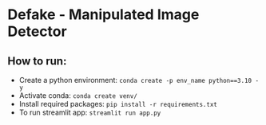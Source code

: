 # Defake - Manipulated Image Detector

## How to run:

- Create a python environment: `conda create -p env_name python==3.10 -y`
- Activate conda: `conda create venv/`
- Install required packages: `pip install -r requirements.txt`
- To run streamlit app: `streamlit run app.py`
